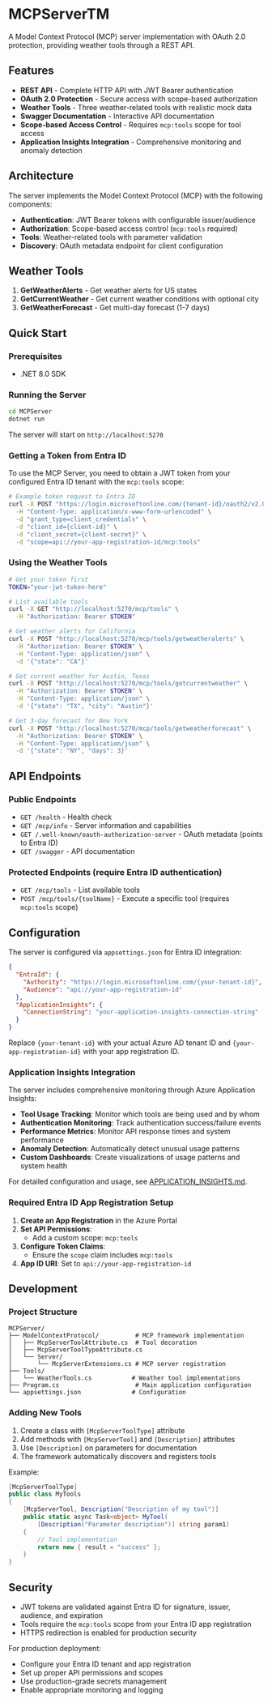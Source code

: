 # MCPServerTM

A Model Context Protocol (MCP) server implementation with OAuth 2.0 protection, providing weather tools through a REST API.

## Features

- **REST API** - Complete HTTP API with JWT Bearer authentication
- **OAuth 2.0 Protection** - Secure access with scope-based authorization
- **Weather Tools** - Three weather-related tools with realistic mock data
- **Swagger Documentation** - Interactive API documentation
- **Scope-based Access Control** - Requires `mcp:tools` scope for tool access
- **Application Insights Integration** - Comprehensive monitoring and anomaly detection

## Architecture

The server implements the Model Context Protocol (MCP) with the following components:

- **Authentication**: JWT Bearer tokens with configurable issuer/audience
- **Authorization**: Scope-based access control (`mcp:tools` required)
- **Tools**: Weather-related tools with parameter validation
- **Discovery**: OAuth metadata endpoint for client configuration

## Weather Tools

1. **GetWeatherAlerts** - Get weather alerts for US states
2. **GetCurrentWeather** - Get current weather conditions with optional city
3. **GetWeatherForecast** - Get multi-day forecast (1-7 days)

## Quick Start

### Prerequisites
- .NET 8.0 SDK

### Running the Server

```bash
cd MCPServer
dotnet run
```

The server will start on `http://localhost:5270`

### Getting a Token from Entra ID

To use the MCP Server, you need to obtain a JWT token from your configured Entra ID tenant with the `mcp:tools` scope:

```bash
# Example token request to Entra ID
curl -X POST "https://login.microsoftonline.com/{tenant-id}/oauth2/v2.0/token" \
  -H "Content-Type: application/x-www-form-urlencoded" \
  -d "grant_type=client_credentials" \
  -d "client_id={client-id}" \
  -d "client_secret={client-secret}" \
  -d "scope=api://your-app-registration-id/mcp:tools"
```

### Using the Weather Tools

```bash
# Get your token first
TOKEN="your-jwt-token-here"

# List available tools
curl -X GET "http://localhost:5270/mcp/tools" \
  -H "Authorization: Bearer $TOKEN"

# Get weather alerts for California
curl -X POST "http://localhost:5270/mcp/tools/getweatheralerts" \
  -H "Authorization: Bearer $TOKEN" \
  -H "Content-Type: application/json" \
  -d '{"state": "CA"}'

# Get current weather for Austin, Texas
curl -X POST "http://localhost:5270/mcp/tools/getcurrentweather" \
  -H "Authorization: Bearer $TOKEN" \
  -H "Content-Type: application/json" \
  -d '{"state": "TX", "city": "Austin"}'

# Get 3-day forecast for New York
curl -X POST "http://localhost:5270/mcp/tools/getweatherforecast" \
  -H "Authorization: Bearer $TOKEN" \
  -H "Content-Type: application/json" \
  -d '{"state": "NY", "days": 3}'
```

## API Endpoints

### Public Endpoints
- `GET /health` - Health check
- `GET /mcp/info` - Server information and capabilities
- `GET /.well-known/oauth-authorization-server` - OAuth metadata (points to Entra ID)
- `GET /swagger` - API documentation

### Protected Endpoints (require Entra ID authentication)
- `GET /mcp/tools` - List available tools
- `POST /mcp/tools/{toolName}` - Execute a specific tool (requires `mcp:tools` scope)

## Configuration

The server is configured via `appsettings.json` for Entra ID integration:

```json
{
  "EntraId": {
    "Authority": "https://login.microsoftonline.com/{your-tenant-id}",
    "Audience": "api://your-app-registration-id"
  },
  "ApplicationInsights": {
    "ConnectionString": "your-application-insights-connection-string"
  }
}
```

Replace `{your-tenant-id}` with your actual Azure AD tenant ID and `{your-app-registration-id}` with your app registration ID.

### Application Insights Integration

The server includes comprehensive monitoring through Azure Application Insights:
- **Tool Usage Tracking**: Monitor which tools are being used and by whom
- **Authentication Monitoring**: Track authentication success/failure events
- **Performance Metrics**: Monitor API response times and system performance
- **Anomaly Detection**: Automatically detect unusual usage patterns
- **Custom Dashboards**: Create visualizations of usage patterns and system health

For detailed configuration and usage, see [APPLICATION_INSIGHTS.md](APPLICATION_INSIGHTS.md).

### Required Entra ID App Registration Setup

1. **Create an App Registration** in the Azure Portal
2. **Set API Permissions**:
   - Add a custom scope: `mcp:tools`
3. **Configure Token Claims**:
   - Ensure the `scope` claim includes `mcp:tools`
4. **App ID URI**: Set to `api://your-app-registration-id`

## Development

### Project Structure

```
MCPServer/
├── ModelContextProtocol/          # MCP framework implementation
│   ├── McpServerToolAttribute.cs  # Tool decoration
│   ├── McpServerToolTypeAttribute.cs
│   └── Server/
│       └── McpServerExtensions.cs # MCP server registration
├── Tools/
│   └── WeatherTools.cs           # Weather tool implementations
├── Program.cs                     # Main application configuration
└── appsettings.json              # Configuration
```

### Adding New Tools

1. Create a class with `[McpServerToolType]` attribute
2. Add methods with `[McpServerTool]` and `[Description]` attributes
3. Use `[Description]` on parameters for documentation
4. The framework automatically discovers and registers tools

Example:
```csharp
[McpServerToolType]
public class MyTools
{
    [McpServerTool, Description("Description of my tool")]
    public static async Task<object> MyTool(
        [Description("Parameter description")] string param1)
    {
        // Tool implementation
        return new { result = "success" };
    }
}
```

## Security

- JWT tokens are validated against Entra ID for signature, issuer, audience, and expiration
- Tools require the `mcp:tools` scope from your Entra ID app registration
- HTTPS redirection is enabled for production security

For production deployment:
- Configure your Entra ID tenant and app registration
- Set up proper API permissions and scopes
- Use production-grade secrets management
- Enable appropriate monitoring and logging